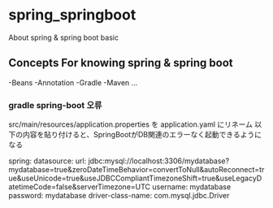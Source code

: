 # spring_springboot
About spring &amp; spring boot basic
## Concepts For knowing spring & spring boot 
 -Beans
 -Annotation
 -Gradle
 -Maven ...


### gradle spring-boot 오류
src/main/resources/application.properties を application.yaml にリネーム
以下の内容を貼り付けると、SpringBootがDB関連のエラーなく起動できるようになる

spring:
  datasource:
    url: jdbc:mysql://localhost:3306/mydatabase?mydatabase=true&zeroDateTimeBehavior=convertToNull&autoReconnect=true&useUnicode=true&useJDBCCompliantTimezoneShift=true&useLegacyDatetimeCode=false&serverTimezone=UTC
    username: mydatabase
    password: mydatabase
    driver-class-name: com.mysql.jdbc.Driver
